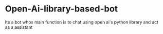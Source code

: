 # Open-Ai-library-based-bot
Its a bot whos main function is to chat using open ai's python library and act as a assistant
